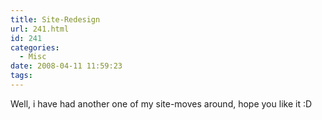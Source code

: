 ```yaml
---
title: Site-Redesign
url: 241.html
id: 241
categories:
  - Misc
date: 2008-04-11 11:59:23
tags:
---
```


Well, i have had another one of my site-moves around, hope you like it :D